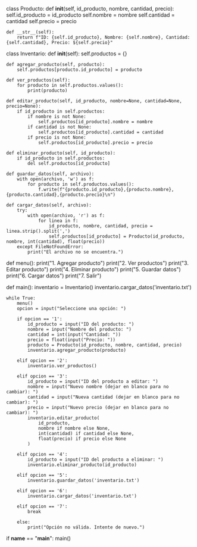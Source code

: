 class Producto:
    def __init__(self, id_producto, nombre, cantidad, precio):
        self.id_producto = id_producto
        self.nombre = nombre
        self.cantidad = cantidad
        self.precio = precio

    def __str__(self):
        return f"ID: {self.id_producto}, Nombre: {self.nombre}, Cantidad: {self.cantidad}, Precio: ${self.precio}"


class Inventario:
    def __init__(self):
        self.productos = {}

    def agregar_producto(self, producto):
        self.productos[producto.id_producto] = producto

    def ver_productos(self):
        for producto in self.productos.values():
            print(producto)

    def editar_producto(self, id_producto, nombre=None, cantidad=None, precio=None):
        if id_producto in self.productos:
            if nombre is not None:
                self.productos[id_producto].nombre = nombre
            if cantidad is not None:
                self.productos[id_producto].cantidad = cantidad
            if precio is not None:
                self.productos[id_producto].precio = precio

    def eliminar_producto(self, id_producto):
        if id_producto in self.productos:
            del self.productos[id_producto]

    def guardar_datos(self, archivo):
        with open(archivo, 'w') as f:
            for producto in self.productos.values():
                f.write(f"{producto.id_producto},{producto.nombre},{producto.cantidad},{producto.precio}\n")

    def cargar_datos(self, archivo):
        try:
            with open(archivo, 'r') as f:
                for linea in f:
                    id_producto, nombre, cantidad, precio = linea.strip().split(',')
                    self.productos[id_producto] = Producto(id_producto, nombre, int(cantidad), float(precio))
        except FileNotFoundError:
            print("El archivo no se encuentra.")



def menu():
    print("1. Agregar producto")
    print("2. Ver productos")
    print("3. Editar producto")
    print("4. Eliminar producto")
    print("5. Guardar datos")
    print("6. Cargar datos")
    print("7. Salir")

def main():
    inventario = Inventario()
    inventario.cargar_datos('inventario.txt')

    while True:
        menu()
        opcion = input("Seleccione una opción: ")

        if opcion == '1':
            id_producto = input("ID del producto: ")
            nombre = input("Nombre del producto: ")
            cantidad = int(input("Cantidad: "))
            precio = float(input("Precio: "))
            producto = Producto(id_producto, nombre, cantidad, precio)
            inventario.agregar_producto(producto)

        elif opcion == '2':
            inventario.ver_productos()

        elif opcion == '3':
            id_producto = input("ID del producto a editar: ")
            nombre = input("Nuevo nombre (dejar en blanco para no cambiar): ")
            cantidad = input("Nueva cantidad (dejar en blanco para no cambiar): ")
            precio = input("Nuevo precio (dejar en blanco para no cambiar): ")
            inventario.editar_producto(
                id_producto,
                nombre if nombre else None,
                int(cantidad) if cantidad else None,
                float(precio) if precio else None
            )

        elif opcion == '4':
            id_producto = input("ID del producto a eliminar: ")
            inventario.eliminar_producto(id_producto)

        elif opcion == '5':
            inventario.guardar_datos('inventario.txt')

        elif opcion == '6':
            inventario.cargar_datos('inventario.txt')

        elif opcion == '7':
            break

        else:
            print("Opción no válida. Intente de nuevo.")

if __name__ == "__main__":
    main()
